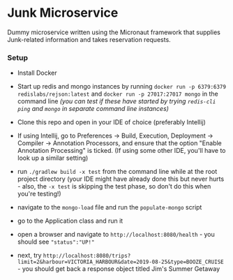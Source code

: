 # Junk Microservice

Dummy microservice written using the Micronaut framework that supplies Junk-related information and takes reservation requests.


### Setup

- Install Docker

- Start up redis and mongo instances by running `docker run -p 6379:6379 redislabs/rejson:latest`
and `docker run -p 27017:27017 mongo` in the command line _(you can test if these have started by trying `redis-cli ping` and `mongo` in separate command line instances)_

- Clone this repo and open in your IDE of choice (preferably Intellij)

- If using Intellij, go to Preferences -> Build, Execution, Deployment -> Compiler -> Annotation Processors, and ensure that the option "Enable Annotation Processing" is ticked. (If using some other IDE, you'll have to look up a similar setting)

- run `./gradlew build -x test` from the command line while at the root project directory (your IDE might have already done this but never hurts - also, the `-x test` is skipping the test phase, so don't do this when you're testing!)

- navigate to the `mongo-load` file and run the `populate-mongo` script

- go to the Application class and run it

- open a browser and navigate to `http://localhost:8080/health` - you should see `"status":"UP!"`

- next, try `http://localhost:8080/trips?limit=2&harbour=VICTORIA_HARBOUR&date=2019-08-25&type=BOOZE_CRUISE` - you should get back a response object titled Jim's Summer Getaway